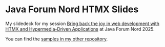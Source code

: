 # Java Forum Nord HTMX Slides

My slidedeck for my session [Bring back the joy in web development with HTMX and Hypermedia-Driven Applications](https://javaforumnord.de/2025/programm) at Java Forum Nord 2025.

You can find the [samples in my other repository](https://codeberg.org/atomfrede/htmx-samples).
